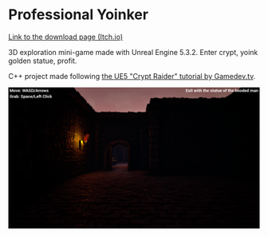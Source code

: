 # Professional Yoinker

[Link to the download page (Itch.io)](https://lycorisbellua.itch.io/unreal-tutos)  

3D exploration mini-game made with Unreal Engine 5.3.2. Enter crypt, yoink golden statue, profit.  

C++ project made following [the UE5 "Crypt Raider" tutorial by Gamedev.tv](https://www.gamedev.tv/courses/unreal-5-0-c-developer-learn-c-and-make-video-games).  

![](./screenshot.png)

